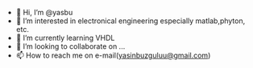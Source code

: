 - 👋 Hi, I’m @yasbu
- 👀 I’m interested in electronical engineering especially matlab,phyton, etc. 
- 🌱 I’m currently learning VHDL
- 💞️ I’m looking to collaborate on ...
- 📫 How to reach me on e-mail(yasinbuzguluu@gmail.com)

<!---
yasbus/yasbus is a ✨ special ✨ repository because its `README.md` (this file) appears on your GitHub profile.
You can click the Preview link to take a look at your changes.
--->
